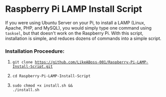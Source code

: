 <h1>Raspberry Pi LAMP Install Script</h1>
<p>If you were using Ubuntu Server on your Pi, to install a LAMP (Linux, Apache, PHP, and MySQL), you would simply type one command using <code>tasksel</code>, but that doesn't work on the Raspberry Pi.  With this script, installation is simple, and reduces dozens of commands into a simple script.</p>

<h3>Installation Proceedure:</h3>

1. <code>git clone https://github.com/LikeABoss-001/Raspberry-Pi-LAMP-Install-Script.git</code>

2. <code>cd Raspberry-Pi-LAMP-Install-Script</code>

3. <code>sudo chmod +x install.sh && ./install.sh</code>

